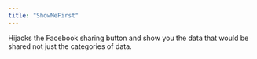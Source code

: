 ```yaml
---
title: "ShowMeFirst"
---
```


Hijacks the Facebook sharing button and show you the data that would be shared not just the categories of data.

